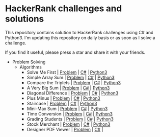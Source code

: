 # HackerRank challenges and solutions

This repository contains solution to HackerRank challenges using C# and Python3. I'm updating this repository on daily basis or as soon as I solve a challenge.

If you find it useful, please press a star and share it with your friends.

- Problem Solving
  - Algorithms
    - Solve Me First | [Problem](https://www.hackerrank.com/challenges/solve-me-first/problem) | [C#](https://github.com/PrasadHonrao/HackerRank/blob/master/problem-solving/algorithms/solve-me-first/solve-me-first.cs) | [Python3](https://github.com/PrasadHonrao/HackerRank/blob/master/problem-solving/algorithms/solve-me-first/solve-me-first.py)
    - Simple Array Sum | [Problem](https://www.hackerrank.com/challenges/simple-array-sum/problem) | [C#](https://github.com/PrasadHonrao/HackerRank/blob/master/problem-solving/algorithms/simple-array-sum/simple-array-sum.cs) | [Python3](https://github.com/PrasadHonrao/HackerRank/blob/master/problem-solving/algorithms/simple-array-sum/simple-array-sum.py)
    - Compare the Triplets | [Problem](https://www.hackerrank.com/challenges/compare-the-triplets/problem) | [C#](https://github.com/PrasadHonrao/HackerRank/blob/master/problem-solving/algorithms/compare-the-triplets/compare-the-triplets.cs) | [Python3](https://github.com/PrasadHonrao/HackerRank/blob/master/problem-solving/algorithms/compare-the-triplets/compare-the-triplets.py)
    - A Very Big Sum | [Problem](https://www.hackerrank.com/challenges/a-very-big-sum/problem) | [C#](https://github.com/PrasadHonrao/HackerRank/blob/master/problem-solving/algorithms/a-very-big-sum/a-very-big-sum.cs) | [Python3](https://github.com/PrasadHonrao/HackerRank/blob/master/problem-solving/algorithms/a-very-big-sum/a-very-big-sum.py)
    - Diagonal Difference | [Problem](https://www.hackerrank.com/challenges/diagonal-difference/problem) | [C#](https://github.com/PrasadHonrao/HackerRank/blob/master/problem-solving/algorithms/diagonal-difference/diagonal-difference.cs) | [Python3](https://github.com/PrasadHonrao/HackerRank/blob/master/problem-solving/algorithms/diagonal-difference/diagonal-difference.py)
    - Plus Minus | [Problem](https://www.hackerrank.com/challenges/plus-minus/problem) | [C#](https://github.com/PrasadHonrao/HackerRank/blob/master/problem-solving/algorithms/plus-minus/plus-minus.cs) | [Python3](https://github.com/PrasadHonrao/HackerRank/blob/master/problem-solving/algorithms/plus-minus/plus-minus.py)
    - Staircase | [Problem](https://www.hackerrank.com/challenges/staircase/problem) | [C#](https://github.com/PrasadHonrao/HackerRank/blob/master/problem-solving/algorithms/staircase/staircase.cs) | [Python3](https://github.com/PrasadHonrao/HackerRank/blob/master/problem-solving/algorithms/staircase/staircase.py)
    - Mini-Max Sum | [Problem](https://www.hackerrank.com/challenges/mini-max-sum/problem) | [C#](https://github.com/PrasadHonrao/HackerRank/blob/master/problem-solving/algorithms/mini-max-sum/mini-max-sum.cs) | [Python3](https://github.com/PrasadHonrao/HackerRank/blob/master/problem-solving/algorithms/mini-max-sum/mini-max-sum.py)
    - Time Conversion | [Problem](https://www.hackerrank.com/challenges/time-conversion/problem) | [C#](https://github.com/PrasadHonrao/HackerRank/blob/master/problem-solving/algorithms/time-conversion/time-conversion.cs) | [Python3](https://github.com/PrasadHonrao/HackerRank/blob/master/problem-solving/algorithms/time-conversion/time-conversion.py)
    - Grading Students | [Problem](https://www.hackerrank.com/challenges/grading/problem) | [C#](https://github.com/PrasadHonrao/HackerRank/blob/master/problem-solving/algorithms/grading-students/grading-students.cs) | [Python3](https://github.com/PrasadHonrao/HackerRank/blob/master/problem-solving/algorithms/grading-students/grading-students.py)
    - Stock Merchant | [Problem](https://www.hackerrank.com/challenges/sock-merchant) | [C#](https://github.com/PrasadHonrao/HackerRank/blob/master/problem-solving/algorithms/stock-merchant/stock-merchant.cs) | [Python3](https://github.com/PrasadHonrao/HackerRank/blob/master/problem-solving/algorithms/stock-merchant/stock-merchant.py)
    - Designer PDF Viewer | [Problem](https://www.hackerrank.com/challenges/designer-pdf-viewer/problem) | [C#](https://github.com/PrasadHonrao/HackerRank/blob/master/problem-solving/algorithms/designer-pdf-viewer/designer-pdf-viewer.cs) |